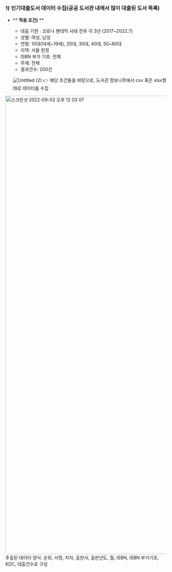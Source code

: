 
### **1) 인기대출도서 데이터 수집(공공 도서관 내에서 많이 대출된 도서 목록)**

- ** **적용 조건)** **
    - 대출 기한 : 코로나 팬데믹 사태 전후 각 3년 (2017~2022.7)
    - 성별: 여성, 남성
    - 연령: 10대(14세~19세), 20대, 30대, 40대, 50~60대
    - 지역: 서울 한정
    - ISBN 부가 기호: 전체
    - 주제: 전체
    - 결과건수: 200건
    
    ![Untitled (2)](https://user-images.githubusercontent.com/109575843/205204016-356202c8-26ad-4daf-9bb7-0e46050ad0c9.png)
    👉 해당 조건들을 바탕으로, 도서관 정보나루에서 csv 혹은 xlsx형태로 데이터를 수집
    
<img width="1434" alt="스크린샷 2022-09-02 오후 12 03 07" src="https://user-images.githubusercontent.com/109575843/205204060-6fd52741-21b8-4b93-8851-598a8bb0aa0e.png">
추출된 데이터 양식: 순위, 서명, 저자, 출판사, 출판년도, 월, ISBN, ISBN 부가기호, KDC, 대출건수로 구성

 
   
